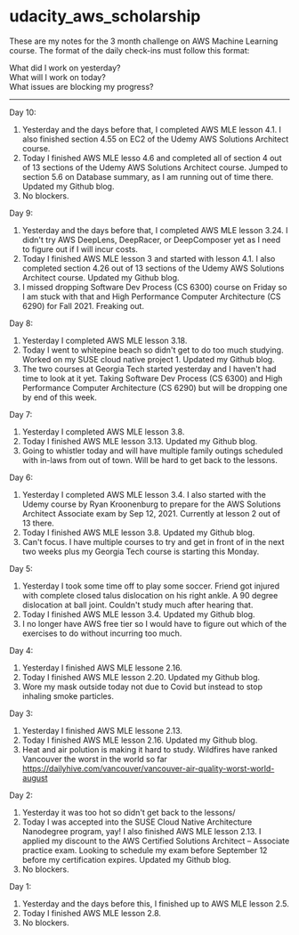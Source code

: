 # udacity_aws_scholarship

These are my notes for the 3 month challenge on AWS Machine Learning course. The format of the daily check-ins must follow this format:

What did I work on yesterday?  
What will I work on today?  
What issues are blocking my progress?  

---
Day 10:
1.  Yesterday and the days before that, I completed AWS MLE lesson 4.1. I also finished section 4.55 on EC2 of the Udemy AWS Solutions Architect course.
2.  Today I finished AWS MLE lesso 4.6 and completed all of section 4 out of 13 sections of the Udemy AWS Solutions Architect course. Jumped to section 5.6 on Database summary, as I am running out of time there. Updated my Github blog. 
3.  No blockers.

Day 9:
1.  Yesterday and the days before that, I completed AWS MLE lesson 3.24. I didn't try AWS DeepLens, DeepRacer, or DeepComposer yet as I need to figure out if I will incur costs.
2.  Today I finished AWS MLE lesson 3 and started with lesson 4.1. I also completed section 4.26 out of 13 sections of the Udemy AWS Solutions Architect course. Updated my Github blog. 
3.  I missed dropping Software Dev Process (CS 6300) course on Friday so I am stuck with that and High Performance Computer Architecture (CS 6290) for Fall 2021. Freaking out.

Day 8:
1.  Yesterday I completed AWS MLE lesson 3.18.  
2.  Today I went to whitepine beach so didn't get to do too much studying. Worked on my SUSE cloud native project 1. Updated my Github blog. 
3.  The two courses at Georgia Tech started yesterday and I haven't had time to look at it yet. Taking Software Dev Process (CS 6300) and High Performance Computer Architecture (CS 6290) but will be dropping one by end of this week. 

Day 7:
1.  Yesterday I completed AWS MLE lesson 3.8. 
2.  Today I finished AWS MLE lesson 3.13. Updated my Github blog. 
3.  Going to whistler today and will have multiple family outings scheduled with in-laws from out of town. Will be hard to get back to the lessons.

Day 6:
1.  Yesterday I completed AWS MLE lesson 3.4. I also started with the Udemy course by Ryan Kroonenburg to prepare for the AWS Solutions Architect Associate exam by Sep 12, 2021. Currently at lesson 2 out of 13 there.
2.  Today I finished AWS MLE lesson 3.8. Updated my Github blog. 
3.  Can't focus. I have multiple courses to try and get in front of in the next two weeks plus my Georgia Tech course is starting this Monday. 

Day 5:
1.  Yesterday I took some time off to play some soccer. Friend got injured with complete closed talus dislocation on his right ankle. A 90 degree dislocation at ball joint. Couldn't study much after hearing that.
2.  Today I finished AWS MLE lesson 3.4. Updated my Github blog. 
3.  I no longer have AWS free tier so I would have to figure out which of the exercises to do without incurring too much.

Day 4:
1.  Yesterday I finished AWS MLE lessone 2.16.
2.  Today I finished AWS MLE lesson 2.20. Updated my Github blog. 
3.  Wore my mask outside today not due to Covid but instead to stop inhaling smoke particles.

Day 3:
1.  Yesterday I finished AWS MLE lessone 2.13.
2.  Today I finished AWS MLE lesson 2.16. Updated my Github blog. 
3.  Heat and air polution is making it hard to study. Wildfires have ranked Vancouver the worst in the world so far https://dailyhive.com/vancouver/vancouver-air-quality-worst-world-august

Day 2:
1.  Yesterday it was too hot so didn't get back to the lessons/
2.  Today I was accepted into the SUSE Cloud Native Architecture Nanodegree program, yay! I also finished AWS MLE lesson 2.13. I applied my discount to the AWS Certified Solutions Architect – Associate practice exam. Looking to schedule my exam before September 12 before my certification expires. Updated my Github blog. 
3.  No blockers.

Day 1:
1.  Yesterday and the days before this, I finished up to AWS MLE lesson 2.5.
2.  Today I finished AWS MLE lesson 2.8. 
3.  No blockers.

